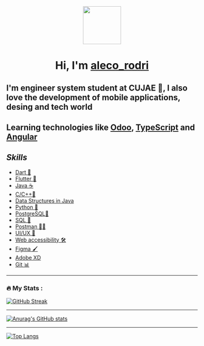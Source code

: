  <div id="header" align="center">

  <img src="https://media.giphy.com/media/M9gbBd9nbDrOTu1Mqx/giphy.gif" width="100"/>
  
</div>

<h1 align="center">
 Hi, I'm
 <A HREF="https://mobile.twitter.com/aleco_rodri"> aleco_rodri </A>

</h1>

## I'm engineer system student at CUJAE 💚, I also love the development of mobile applications, desing and tech world

## Learning technologies like [Odoo](https://www.odoo.com/es_ES), [TypeScript](https://www.typescriptlang.org/docs/) and [Angular](https://angular.io)

## ***Skills***

* [Dart 🎯](https://dart.dev)
* [Flutter 💙](https://flutter.dev/)
* [Java ☕](https://www.java.com/es/)
* [C/C++🧵](https://docs.microsoft.com/en-us/cpp/?view=msvc-170)
* [Data Structures in Java](https://docs.oracle.com/javase/tutorial/collections/intro/index.html)
* [Python 🐍](https://www.python.org)
* [PostgreSQL🐘](https://www.postgresql.org)
* [SQL 📝](https://docs.microsoft.com/en-us/sql/?view=sql-server-ver16)
* [Postman 🐱‍🏍](https://www.postman.com)
* [UI](https://en.wikipedia.org/wiki/User_interface_design)[/UX 🎨](https://en.wikipedia.org/wiki/User_experience_design)
* [Web accessibility 🛠](https://codigofacilito.com/certificates/43212.pdf)
* [Figma 🖌](https://www.figma.com)
* [Adobe XD](https://www.adobe.com/products/xd.html)
* [Git 📊](https://git-scm.com)

---

### :fire: My Stats :

[![GitHub Streak](http://github-readme-streak-stats.herokuapp.com?user=alecorodri&theme=tokyonight_duo)](https://git.io/streak-stats)

---
[![Anurag's GitHub stats](https://github-readme-stats.vercel.app/api?username=alecorodri&show_icons=true&theme=tokyonight)](https://github.com/anuraghazra/github-readme-stats)

---
[![Top Langs](https://github-readme-stats.vercel.app/api/top-langs/?username=alecorodri&layout=compact&theme=tokyonight)](https://github.com/anuraghazra/github-readme-stats)
